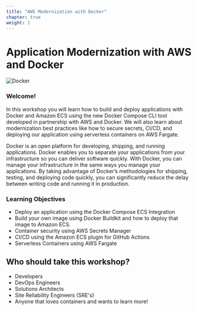 ```yaml
---
title: "AWS Modernization with Docker"
chapter: true
weight: 1
---
```


# Application Modernization with AWS and Docker

![Docker](/images/docker-cloud-twitter-card.png)

### Welcome!

In this workshop you will learn how to build and deploy applications with Docker and Amazon ECS using the new Docker Compose CLI tool developed in partnership with AWS and Docker. We will also learn about modernization best practices like how to secure secrets, CI/CD, and deploying our application using serverless containers on AWS Fargate. 

Docker is an open platform for developing, shipping, and running applications. Docker enables you to separate your applications from your infrastructure so you can deliver software quickly. With Docker, you can manage your infrastructure in the same ways you manage your applications. By taking advantage of Docker’s methodologies for shipping, testing, and deploying code quickly, you can significantly reduce the delay between writing code and running it in production.

### Learning Objectives
- Deploy an application using the Docker Compose ECS Integration
- Build your own image using Docker Buildkit and how to deploy that image to Amazon ECS.
- Container security using AWS Secrets Manager
- CI/CD using the Amazon ECS plugin for GitHub Actions
- Serverless Containers using AWS Fargate 

## Who should take this workshop?
- Developers 
- DevOps Engineers
- Solutions Architects
- Site Reliability Engineers (SRE's) 
- Anyone that loves containers and wants to learn more!
  

